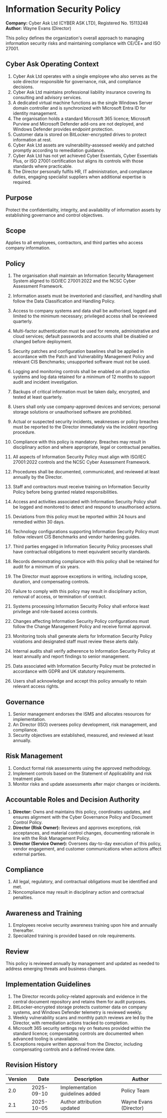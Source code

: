 # Information Security Policy

**Company:** Cyber Ask Ltd (CYBER ASK LTD), Registered No. 15113248  
**Author:** Wayne Evans (Director)

This policy defines the organization's overall approach to managing information security risks and maintaining compliance with CE/CE+ and ISO 27001.

## Cyber Ask Operating Context

1. Cyber Ask Ltd operates with a single employee who also serves as the sole director responsible for governance, risk, and compliance decisions.
2. Cyber Ask Ltd maintains professional liability insurance covering its consulting and advisory services.
3. A dedicated virtual machine functions as the single Windows Server domain controller and is synchronized with Microsoft Entra ID for identity management.
4. The organisation holds a standard Microsoft 365 licence; Microsoft Purview and Microsoft Defender add-ons are not deployed, and Windows Defender provides endpoint protection.
5. Customer data is stored on BitLocker-encrypted drives to protect information at rest.
6. Cyber Ask Ltd assets are vulnerability-assessed weekly and patched promptly according to remediation guidance.
7. Cyber Ask Ltd has not yet achieved Cyber Essentials, Cyber Essentials Plus, or ISO 27001 certification but aligns its controls with those standards where practicable.
8. The Director personally fulfils HR, IT administration, and compliance duties, engaging specialist suppliers when additional expertise is required.



## Purpose

Protect the confidentiality, integrity, and availability of information assets by establishing governance and control objectives.

## Scope

Applies to all employees, contractors, and third parties who access company information.

## Policy
1. The organisation shall maintain an Information Security Management System aligned to ISO/IEC 27001:2022 and the NCSC Cyber Assessment Framework.
2. Information assets must be inventoried and classified, and handling shall follow the Data Classification and Handling Policy.
3. Access to company systems and data shall be authorised, logged and limited to the minimum necessary; privileged access shall be reviewed quarterly.
4. Multi-factor authentication must be used for remote, administrative and cloud services; default passwords and accounts shall be disabled or changed before deployment.
5. Security patches and configuration baselines shall be applied in accordance with the Patch and Vulnerability Management Policy and relevant CIS Benchmarks; unsupported software must not be used.
6. Logging and monitoring controls shall be enabled on all production systems and log data retained for a minimum of 12 months to support audit and incident investigation.
7. Backups of critical information must be taken daily, encrypted, and tested at least quarterly.
8. Users shall only use company-approved devices and services; personal storage solutions or unauthorised software are prohibited.
9. Actual or suspected security incidents, weaknesses or policy breaches must be reported to the Director immediately via the incident reporting procedure.
10. Compliance with this policy is mandatory. Breaches may result in disciplinary action and where appropriate, legal or contractual penalties.

1. All aspects of Information Security Policy must align with ISO/IEC 27001:2022 controls and the NCSC Cyber Assessment Framework.
2. Procedures shall be documented, communicated, and reviewed at least annually by the Director.
3. Staff and contractors must receive training on Information Security Policy before being granted related responsibilities.
4. Access and activities associated with Information Security Policy shall be logged and monitored to detect and respond to unauthorised actions.
5. Deviations from this policy must be reported within 24 hours and remedied within 30 days.
6. Technology configurations supporting Information Security Policy must follow relevant CIS Benchmarks and vendor hardening guides.
7. Third parties engaged in Information Security Policy processes shall have contractual obligations to meet equivalent security standards.
8. Records demonstrating compliance with this policy shall be retained for audit for a minimum of six years.
9. The Director must approve exceptions in writing, including scope, duration, and compensating controls.
10. Failure to comply with this policy may result in disciplinary action, removal of access, or termination of contract.

1. Systems processing Information Security Policy shall enforce least privilege and role-based access controls.
2. Changes affecting Information Security Policy configurations must follow the Change Management Policy and receive formal approval.
3. Monitoring tools shall generate alerts for Information Security Policy violations and designated staff must review these alerts daily.
4. Internal audits shall verify adherence to Information Security Policy at least annually and report findings to senior management.
5. Data associated with Information Security Policy must be protected in accordance with GDPR and UK statutory requirements.
6. Users shall acknowledge and accept this policy annually to retain relevant access rights.

## Governance

1. Senior management endorses the ISMS and allocates resources for implementation.
2. An Director (ISO) oversees policy development, risk management, and compliance.
3. Security objectives are established, measured, and reviewed at least annually.

## Risk Management

1. Conduct formal risk assessments using the approved methodology.
2. Implement controls based on the Statement of Applicability and risk treatment plan.
3. Monitor risks and update assessments after major changes or incidents.

## Accountable Roles and Decision Authority

1. **Director:** Owns and maintains this policy, coordinates updates, and ensures alignment with the Cyber Governance Policy and Document Control Policy.
2. **Director (Risk Owner):** Reviews and approves exceptions, risk acceptances, and material control changes, documenting rationale in line with the Risk Management Policy.
3. **Director (Service Owner):** Oversees day-to-day execution of this policy, vendor engagement, and customer communications when actions affect external parties.


## Compliance

1. All legal, regulatory, and contractual obligations must be identified and met.
2. Noncompliance may result in disciplinary action and contractual penalties.

## Awareness and Training

1. Employees receive security awareness training upon hire and annually thereafter.
2. Specialized training is provided based on role requirements.

## Review

This policy is reviewed annually by management and updated as needed to address emerging threats and business changes.

## Implementation Guidelines
1. The Director records policy-related approvals and evidence in the central document repository and retains them for audit purposes.
2. BitLocker-encrypted storage protects customer data on company systems, and Windows Defender telemetry is reviewed weekly.
3. Weekly vulnerability scans and monthly patch reviews are led by the Director, with remediation actions tracked to completion.
4. Microsoft 365 security settings rely on features provided within the standard licence; compensating controls are documented when advanced tooling is unavailable.
5. Exceptions require written approval from the Director, including compensating controls and a defined review date.


## Revision History

| Version | Date | Description | Author |
| ------- | ---------- | ----------------------- | ------ |
| 2.0     | 2025-09-10 | Implementation guidelines added | Policy Team |
| 2.1     | 2025-10-05 | Author attribution updated | Wayne Evans (Director) |
